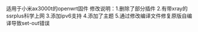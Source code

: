 适用于小米ax3000t的openwrt固件
修改说明：1.删除了部分插件 2.有带xray的ssrplus科学上网 3.添加ipv6支持 4.添加了主题 5.通过修改编译文件修复原版自编译导致set-out错误
